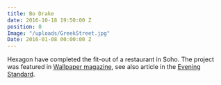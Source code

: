 ```yaml
---
title: Bo Drake
date: 2016-10-18 19:50:00 Z
position: 0
Image: "/uploads/GreekStreet.jpg"
Date: 2016-01-08 00:00:00 Z
---
```


Hexagon have completed the fit-out of a restaurant in Soho. The project was featured in [Wallpaper magazine](http://www.wallpaper.com/travel/uk/london/restaurants/b-drake#17447), see also article in the [Evening Standard](http://www.standard.co.uk/goingout/restaurants/fay-maschler-reviews-bo-drake-10053026.html).